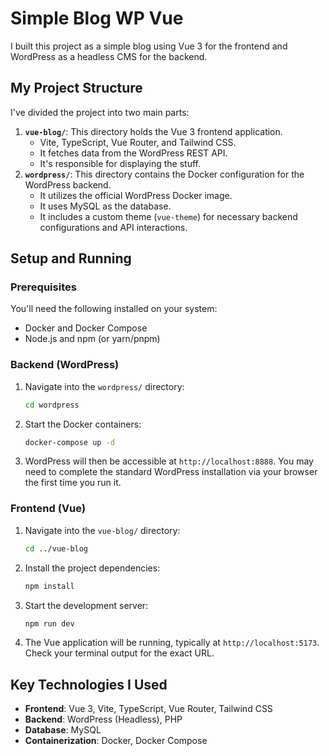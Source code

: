 # Simple Blog WP Vue

I built this project as a simple blog using Vue 3 for the frontend and WordPress as a headless CMS for the backend.

## My Project Structure

I've divided the project into two main parts:

1.  **`vue-blog/`**: This directory holds the Vue 3 frontend application.
    *   Vite, TypeScript, Vue Router, and Tailwind CSS.
    *   It fetches data from the WordPress REST API.
    *   It's responsible for displaying the stuff.
2.  **`wordpress/`**: This directory contains the Docker configuration for the WordPress backend.
    *   It utilizes the official WordPress Docker image.
    *   It uses MySQL as the database.
    *   It includes a custom theme (`vue-theme`) for necessary backend configurations and API interactions.

## Setup and Running

### Prerequisites

You'll need the following installed on your system:

*   Docker and Docker Compose
*   Node.js and npm (or yarn/pnpm)

### Backend (WordPress)

1.  Navigate into the `wordpress/` directory:
    ```bash
    cd wordpress
    ```
2.  Start the Docker containers:
    ```bash
    docker-compose up -d
    ```
3.  WordPress will then be accessible at `http://localhost:8888`. You may need to complete the standard WordPress installation via your browser the first time you run it.

### Frontend (Vue)

1.  Navigate into the `vue-blog/` directory:
    ```bash
    cd ../vue-blog
    ```
2.  Install the project dependencies:
    ```bash
    npm install
    ```
3.  Start the development server:
    ```bash
    npm run dev
    ```
4.  The Vue application will be running, typically at `http://localhost:5173`. Check your terminal output for the exact URL.

## Key Technologies I Used

*   **Frontend**: Vue 3, Vite, TypeScript, Vue Router, Tailwind CSS
*   **Backend**: WordPress (Headless), PHP
*   **Database**: MySQL
*   **Containerization**: Docker, Docker Compose
